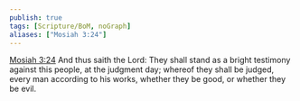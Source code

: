 ```yaml
---
publish: true
tags: [Scripture/BoM, noGraph]
aliases: ["Mosiah 3:24"]
---
```

[Mosiah 3:24](https://churchofjesuschrist.org/study/scriptures/bofm/mosiah/3?lang=eng&id=p24#p24) And thus saith the Lord: They shall stand as a bright testimony against this people, at the judgment day; whereof they shall be judged, every man according to his works, whether they be good, or whether they be evil.
